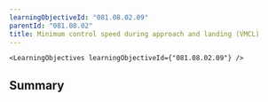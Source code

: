 ```yaml
---
learningObjectiveId: "081.08.02.09"
parentId: "081.08.02"
title: Minimum control speed during approach and landing (VMCL)
---
```


```tsx eval
<LearningObjectives learningObjectiveId={"081.08.02.09"} />
```

## Summary
